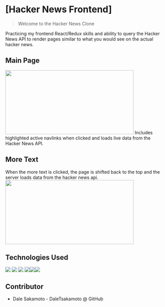 # [Hacker News Frontend]

> Welcome to the Hacker News Clone

Practicing my frontend React/Redux skills and ability to query the Hacker News API to render pages similar to what you would see on the actual hacker news.

## Main Page
<img src="./public/Screen-Recording-1.gif" height="200" width="400">
Includes highlighted active navlinks when clicked and loads live data from the Hacker News API.


## More Text

When the more text is clicked, the page is shifted back to the top and the server loads data from the hacker news api.
<img src="./public/Screen-Recording-2.gif" height="200" width="400">

## Technologies Used
![](https://img.shields.io/badge/Tools-Git-informational?style=flat&logo=Git&logoColor=white&color=ff8300) ![](https://img.shields.io/badge/Code-JavaScript-informational?style=flat&logo=JavaScript&logoColor=white&color=ff0000) ![](https://img.shields.io/badge/Code-HTML-informational?style=flat&logo=HTML5&logoColor=white&color=ff0000) ![](https://img.shields.io/badge/Code-CSS-informational?style=flat&logo=CSS3&logoColor=white&color=ff0000)![](https://img.shields.io/badge/Code-React-informational?style=flat&logo=React&logoColor=white&color=blue)![](https://img.shields.io/badge/Code-Redux-informational?style=flat&logo=Redux&logoColor=white&color=blue)

## Contributor

* Dale Sakamoto - DaleTsakamoto @ GitHub

